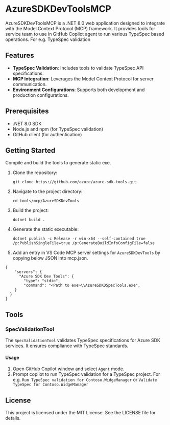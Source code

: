# AzureSDKDevToolsMCP

AzureSDKDevToolsMCP is a .NET 8.0 web application designed to integrate with the Model Context Protocol (MCP) framework. It provides tools for service team to use in GitHub Copilot agent to run various TypeSpec based operations.
For e.g. TypeSpec validation

## Features

- **TypeSpec Validation**: Includes tools to validate TypeSpec API specifications.
- **MCP Integration**: Leverages the Model Context Protocol for server communication.
- **Environment Configurations**: Supports both development and production configurations.

## Prerequisites

- .NET 8.0 SDK
- Node.js and npm (for TypeSpec validation)
- GitHub client (for authentication)

## Getting Started
Compile and build the tools to generate static exe.

1. Clone the repository:
   ```
   git clone https://github.com/azure/azure-sdk-tools.git
   ```

2. Navigate to the project directory:
   ```
   cd tools/mcp/AzureSDKDevTools
   ```

3. Build the project:
   ```
   dotnet build .
   ```

4. Generate the static executable:
   ```
   dotnet publish -c Release -r win-x64 --self-contained true /p:PublishSingleFile=true /p:GenerateBuildInfoConfigFile=false
   ```

5. Add an entry in VS Code MCP server settings for `AzureSDKDevTools` by copying below JSON into mcp.json.

```
{  
    "servers": {
      "Azure SDK Dev Tools": {
        "type": "stdio",
        "command": "<Path to exe>\\AzureSDKDSpecTools.exe",
    }
  }
}
```

## Tools

### SpecValidationTool

The `SpecValidationTool` validates TypeSpec specifications for Azure SDK services. It ensures compliance with TypeSpec standards.

#### Usage

1. Open GitHub Copilot window and select `Agent` mode.
2. Prompt copilot to run TypeSpec validation for a TypeSpec project. For e.g. `Run TypeSpec validation for Contoso.WidgeManager` or `Validate TypeSpec for Contoso.WidgeManager`


## License

This project is licensed under the MIT License. See the LICENSE file for details.